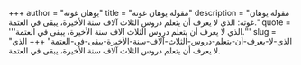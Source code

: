 +++
author = "يوهان غوته"
title = "مقولة يوهان غوته"
description = "مقولة يوهان غوته: الذي لا يعرف أن يتعلم دروس الثلاث آلاف سنة الأخيرة، يبقى في العتمة."
quote = '''الذي لا يعرف أن يتعلم دروس الثلاث آلاف سنة الأخيرة، يبقى في العتمة.''' 
slug = "الذي-لا-يعرف-أن-يتعلم-دروس-الثلاث-آلاف-سنة-الأخيرة-يبقى-في-العتمة"
+++
الذي لا يعرف أن يتعلم دروس الثلاث آلاف سنة الأخيرة، يبقى في العتمة.
